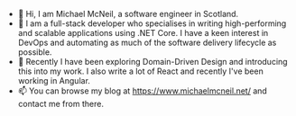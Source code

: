 - 👋 Hi, I am Michael McNeil, a software engineer in Scotland.
- 👀 I am a full-stack developer who specialises in writing high-performing and scalable applications using .NET Core.  I have a keen interest in DevOps and automating as much of the software delivery lifecycle as possible.
- 🌱 Recently I have been exploring Domain-Driven Design and introducing this into my work. I also write a lot of React and recently I've been working in Angular.
- 📫 You can browse my blog at https://www.michaelmcneil.net/ and contact me from there.

<!---
michaelmcneilnet/michaelmcneilnet is a ✨ special ✨ repository because its `README.md` (this file) appears on your GitHub profile.
You can click the Preview link to take a look at your changes.
--->

